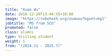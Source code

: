 ```yaml
---
title: "Xuan Wu"
date: 2018-12-20T13:44:55+10:00
image: "https://robohash.org/xuanwu?bgset=bg1"
jobtitle: "MS from SCU"
promoted: false
class: alumni
type: Visiting student
weight: 1
from: "(2024.11 - 2025.7)"
---
```

